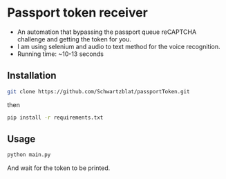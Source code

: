 # Passport token receiver
- An automation that bypassing the passport queue reCAPTCHA challenge and getting the token for you.
- I am using selenium and audio to text method for the voice recognition.
- Running time: ~10-13 seconds
## Installation
```bash
git clone https://github.com/Schwartzblat/passportToken.git
```
then
```bash
pip install -r requirements.txt
```
## Usage
```bash
python main.py
```
And wait for the token to be printed.